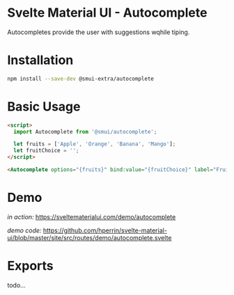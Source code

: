 # Svelte Material UI - Autocomplete

Autocompletes provide the user with suggestions wqhile tiping.

# Installation

```sh
npm install --save-dev @smui-extra/autocomplete
```

# Basic Usage

```html
<script>
  import Autocomplete from '@smui/autocomplete';

  let fruits = ['Apple', 'Orange', 'Banana', 'Mango'];
  let fruitChoice = '';
</script>

<Autocomplete options="{fruits}" bind:value="{fruitChoice}" label="Fruit" />
```

# Demo

_in action:_ https://sveltematerialui.com/demo/autocomplete

_demo code:_ https://github.com/hperrin/svelte-material-ui/blob/master/site/src/routes/demo/autocomplete.svelte

# Exports

todo...
